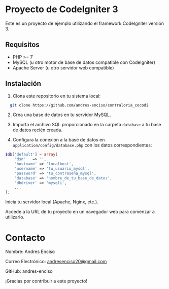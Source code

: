 # Proyecto de CodeIgniter 3

Este es un proyecto de ejemplo utilizando el framework CodeIgniter versión 3.

## Requisitos

- PHP >= 7
- MySQL (u otro motor de base de datos compatible con CodeIgniter)
- Apache Server (u otro servidor web compatible)

## Instalación

1. Clona este repositorio en tu sistema local:
```bash
  git clone https://github.com/andres-enciso/contraloria_cocodi
 ```

2. Crea una base de datos en tu servidor MySQL.

3. Importa el archivo SQL proporcionado en la carpeta `database` a tu base de datos recién creada.

4. Configura la conexión a la base de datos en `application/config/database.php` con los datos correspondientes:

```php
$db['default'] = array(
    'dsn'   => '',
    'hostname' => 'localhost',
    'username' => 'tu_usuario_mysql',
    'password' => 'tu_contraseña_mysql',
    'database' => 'nombre_de_tu_base_de_datos',
    'dbdriver' => 'mysqli',
    ...
);
 ```

Inicia tu servidor local (Apache, Nginx, etc.).

Accede a la URL de tu proyecto en un navegador web para comenzar a utilizarlo.


# Contacto
Nombre: Andres Enciso

Correo Electrónico: andresenciso20@gmail.com

GitHub: andres-enciso

¡Gracias por contribuir a este proyecto!